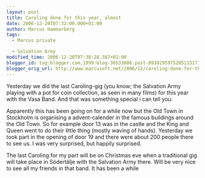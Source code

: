 ```yaml
---
layout: post
title: Caroling done for this year, almost
date: 2006-12-20T07:32:00.000+01:00
author: Marcus Hammarberg
tags:
  - Marcus private

  - Salvation Army
modified_time: 2006-12-20T07:38:28.387+01:00
blogger_id: tag:blogger.com,1999:blog-36533086.post-8930295975205115173
blogger_orig_url: http://www.marcusoft.net/2006/12/caroling-done-for-this-year-almost.html
---
```


Yesterday we did the last Caroling-gig (you know; the Salvation Army
playing with a pot for coin collection, as seen in many films) for this
year with the Vasa Band. And that was something special i can tell
you:

Apparently this has been going on for a while now but the Old Town in
Stockholm is organising a advent-calender in the famous buildings around
the Old Town. So for example door 13 was in the castle and the King and
Queen went to do their little thing (mostly waving of hands). Yesterday
we took part in the opening of door 19 and there were about 200 people
there to see us. I was very surprised, but happily surprised.

The last Caroling for my part will be on Christmas eve when a
traditional gig will take place in Södertälje with the Salvation Army
there. Will be very nice to see all my friends in that band. It has been
a while

